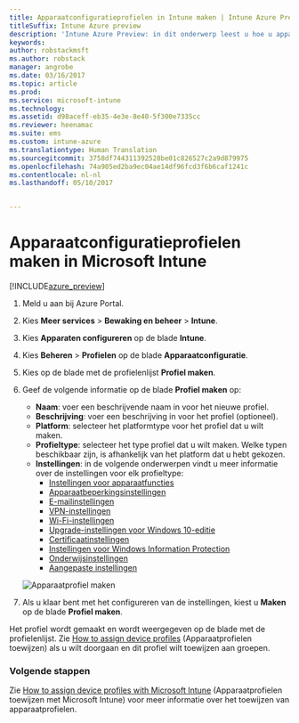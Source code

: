 ```yaml
---
title: Apparaatconfiguratieprofielen in Intune maken | Intune Azure Preview
titleSuffix: Intune Azure preview
description: 'Intune Azure Preview: in dit onderwerp leest u hoe u apparaatconfiguratieprofielen in Intune kunt maken.'
keywords: 
author: robstackmsft
ms.author: robstack
manager: angrobe
ms.date: 03/16/2017
ms.topic: article
ms.prod: 
ms.service: microsoft-intune
ms.technology: 
ms.assetid: d98aceff-eb35-4e3e-8e40-5f300e7335cc
ms.reviewer: heenamac
ms.suite: ems
ms.custom: intune-azure
ms.translationtype: Human Translation
ms.sourcegitcommit: 3758df744311392528be01c826527c2a9d879975
ms.openlocfilehash: 74a905ed2ba9ec04ae14df96fcd3f6b6caf1241c
ms.contentlocale: nl-nl
ms.lasthandoff: 05/10/2017


---
```


# <a name="how-to-create-device-configuration-profiles-in-microsoft-intune"></a>Apparaatconfiguratieprofielen maken in Microsoft Intune

[!INCLUDE[azure_preview](../includes/azure_preview.md)]


1. Meld u aan bij Azure Portal.
2. Kies **Meer services** > **Bewaking en beheer** > **Intune**.
3. Kies **Apparaten configureren** op de blade **Intune**.
2. Kies **Beheren** > **Profielen** op de blade **Apparaatconfiguratie**.
2. Kies op de blade met de profielenlijst **Profiel maken**.
3. Geef de volgende informatie op de blade **Profiel maken** op:
    - **Naam**: voer een beschrijvende naam in voor het nieuwe profiel.
    - **Beschrijving**: voer een beschrijving in voor het profiel (optioneel).
    - **Platform**: selecteer het platformtype voor het profiel dat u wilt maken.
    - **Profieltype**: selecteer het type profiel dat u wilt maken. Welke typen beschikbaar zijn, is afhankelijk van het platform dat u hebt gekozen.
    - **Instellingen**: in de volgende onderwerpen vindt u meer informatie over de instellingen voor elk profieltype:
        -  [Instellingen voor apparaatfuncties](how-to-configure-device-features.md)
        -  [Apparaatbeperkingsinstellingen](how-to-configure-device-restrictions.md)
        -  [E-mailinstellingen](how-to-configure-email-settings.md)
        -  [VPN-instellingen](how-to-configure-vpn-settings.md)
        -  [Wi-Fi-instellingen](how-to-configure-wi-fi-settings.md)
        -  [Upgrade-instellingen voor Windows 10-editie](how-to-configure-windows-10-edition-upgrade.md)
        -  [Certificaatinstellingen](how-to-configure-certificates.md)
        -  [Instellingen voor Windows Information Protection](how-to-configure-windows-information-protection.md)
        -  [Onderwijsinstellingen](how-to-configure-education-settings.md)
        -  [Aangepaste instellingen](how-to-configure-custom-settings.md)

    ![Apparaatprofiel maken](./media/create-device-profile.png)
4. Als u klaar bent met het configureren van de instellingen, kiest u **Maken** op de blade **Profiel maken**.

Het profiel wordt gemaakt en wordt weergegeven op de blade met de profielenlijst.
Zie [How to assign device profiles](how-to-assign-device-profiles.md) (Apparaatprofielen toewijzen) als u wilt doorgaan en dit profiel wilt toewijzen aan groepen.


### <a name="next-steps"></a>Volgende stappen
Zie [How to assign device profiles with Microsoft Intune](how-to-assign-device-profiles.md) (Apparaatprofielen toewijzen met Microsoft Intune) voor meer informatie over het toewijzen van apparaatprofielen.

